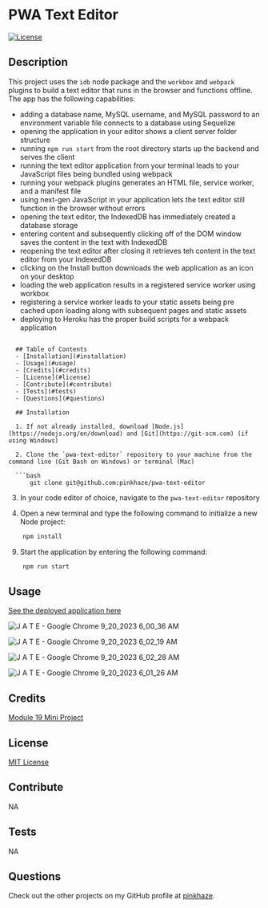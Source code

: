 # PWA Text Editor

  [![License](https://img.shields.io/badge/License-MIT-orange.svg)](https://choosealicense.com/licenses/mit/)

  ## Description

  This project uses the `idb` node package and the `workbox` and  `webpack` plugins to build a text editor that runs in the browser and functions offline. The app has the following capabilities:

 * adding a database name, MySQL username, and MySQL password to an environment variable file connects to a database using Sequelize
 * opening the application in your editor shows a client server folder structure
 * running `npm run start` from the root directory starts up the backend and serves the client
 * running the text editor application from your terminal leads to your JavaScript files being bundled using webpack
 * running your webpack plugins generates an HTML file, service worker, and a manifest file
 * using next-gen JavaScript in your application lets the text editor still function in the browser without errors
 * opening the text editor, the IndexedDB has immediately created a database storage
 * entering content and subsequently clicking off of the DOM window saves the content in the text with IndexedDB
 * reopening the text editor after closing it retrieves teh content in the text editor from your IndexedDB
 * clicking on the Install button downloads the web application as an icon on your desktop
 * loading the web application results in a registered service worker using workbox
 * registering a service worker leads to your static assets being pre cached upon loading along with subsequent pages and static assets
 * deploying to Heroku has the proper build scripts for a webpack application
```

  ## Table of Contents
  - [Installation](#installation)
  - [Usage](#usage)
  - [Credits](#credits)
  - [License](#license)
  - [Contribute](#contribute)
  - [Tests](#tests)
  - [Questions](#questions)
  
  ## Installation

  1. If not already installed, download [Node.js](https://nodejs.org/en/download) and [Git](https://git-scm.com) (if using Windows)
  
  2. Clone the `pwa-text-editor` repository to your machine from the command line (Git Bash on Windows) or terminal (Mac)
  
  ```bash
      git clone git@github.com:pinkhaze/pwa-text-editor
  ```

  3. In your code editor of choice, navigate to the `pwa-text-editor` repository

  4. Open a new terminal and type the following command to initialize a new Node project:

  ```bash
      npm install
  ```

  9. Start the application by entering the following command:

  ```bash
      npm run start
  ```

  ## Usage

  [See the deployed application here](https://pwa-jate-23-cdbe4e800d92.herokuapp.com/)

![J A T E - Google Chrome 9_20_2023 6_00_36 AM](https://github.com/pinkhaze/code-refactor/assets/55771228/1465dace-1cd4-4144-906c-ad8d49c12de4)

![J A T E - Google Chrome 9_20_2023 6_02_19 AM](https://github.com/pinkhaze/code-refactor/assets/55771228/eb0aa889-be48-448a-819d-dad16b1d3aae)

![J A T E - Google Chrome 9_20_2023 6_02_28 AM](https://github.com/pinkhaze/code-refactor/assets/55771228/1c83dfba-00da-4435-96c5-606e52007606)

![J A T E - Google Chrome 9_20_2023 6_01_26 AM](https://github.com/pinkhaze/code-refactor/assets/55771228/f33f525d-8d30-4773-a0e5-c1081f1b1b37)

  ## Credits

  [Module 19 Mini Project](https://git.bootcampcontent.com/University-of-Minnesota/UofM-VIRT-FSF-PT-04-2023-U-LOLC-ENTG/-/tree/main/19-PWA/01-Activities/28-Stu_Mini-Project)

  ## License

  [MIT License](https://choosealicense.com/licenses/mit/)

  ## Contribute

  NA
  
  ## Tests

  NA

  ## Questions

  Check out the other projects on my GitHub profile at [pinkhaze](https://github.com/pinkhaze).
